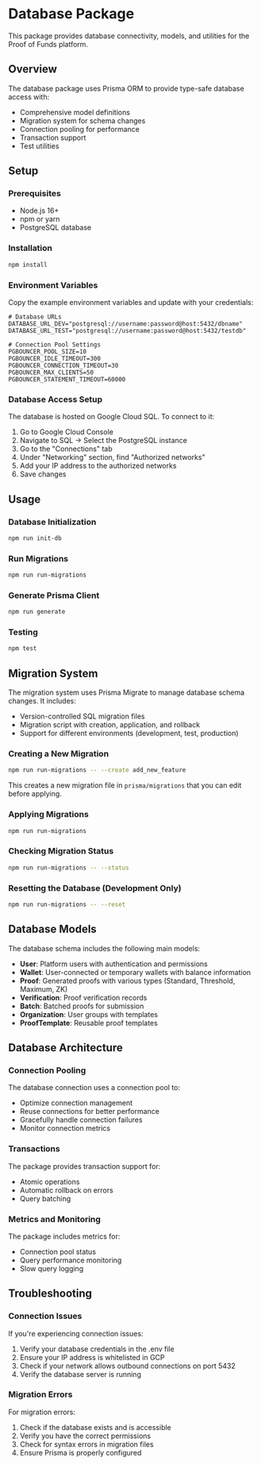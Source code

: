 # Database Package

This package provides database connectivity, models, and utilities for the Proof of Funds platform.

## Overview

The database package uses Prisma ORM to provide type-safe database access with:

- Comprehensive model definitions
- Migration system for schema changes
- Connection pooling for performance
- Transaction support
- Test utilities

## Setup

### Prerequisites

- Node.js 16+
- npm or yarn
- PostgreSQL database

### Installation

```bash
npm install
```

### Environment Variables

Copy the example environment variables and update with your credentials:

```
# Database URLs
DATABASE_URL_DEV="postgresql://username:password@host:5432/dbname"
DATABASE_URL_TEST="postgresql://username:password@host:5432/testdb"

# Connection Pool Settings
PGBOUNCER_POOL_SIZE=10
PGBOUNCER_IDLE_TIMEOUT=300
PGBOUNCER_CONNECTION_TIMEOUT=30
PGBOUNCER_MAX_CLIENTS=50
PGBOUNCER_STATEMENT_TIMEOUT=60000
```

### Database Access Setup

The database is hosted on Google Cloud SQL. To connect to it:

1. Go to Google Cloud Console
2. Navigate to SQL → Select the PostgreSQL instance
3. Go to the "Connections" tab
4. Under "Networking" section, find "Authorized networks"
5. Add your IP address to the authorized networks
6. Save changes

## Usage

### Database Initialization

```bash
npm run init-db
```

### Run Migrations

```bash
npm run run-migrations
```

### Generate Prisma Client

```bash
npm run generate
```

### Testing

```bash
npm test
```

## Migration System

The migration system uses Prisma Migrate to manage database schema changes. It includes:

- Version-controlled SQL migration files
- Migration script with creation, application, and rollback
- Support for different environments (development, test, production)

### Creating a New Migration

```bash
npm run run-migrations -- --create add_new_feature
```

This creates a new migration file in `prisma/migrations` that you can edit before applying.

### Applying Migrations

```bash
npm run run-migrations
```

### Checking Migration Status

```bash
npm run run-migrations -- --status
```

### Resetting the Database (Development Only)

```bash
npm run run-migrations -- --reset
```

## Database Models

The database schema includes the following main models:

- **User**: Platform users with authentication and permissions
- **Wallet**: User-connected or temporary wallets with balance information
- **Proof**: Generated proofs with various types (Standard, Threshold, Maximum, ZK)
- **Verification**: Proof verification records
- **Batch**: Batched proofs for submission
- **Organization**: User groups with templates
- **ProofTemplate**: Reusable proof templates

## Database Architecture

### Connection Pooling

The database connection uses a connection pool to:

- Optimize connection management
- Reuse connections for better performance
- Gracefully handle connection failures
- Monitor connection metrics

### Transactions

The package provides transaction support for:

- Atomic operations
- Automatic rollback on errors
- Query batching

### Metrics and Monitoring

The package includes metrics for:

- Connection pool status
- Query performance monitoring
- Slow query logging

## Troubleshooting

### Connection Issues

If you're experiencing connection issues:

1. Verify your database credentials in the .env file
2. Ensure your IP address is whitelisted in GCP
3. Check if your network allows outbound connections on port 5432
4. Verify the database server is running

### Migration Errors

For migration errors:

1. Check if the database exists and is accessible
2. Verify you have the correct permissions
3. Check for syntax errors in migration files
4. Ensure Prisma is properly configured